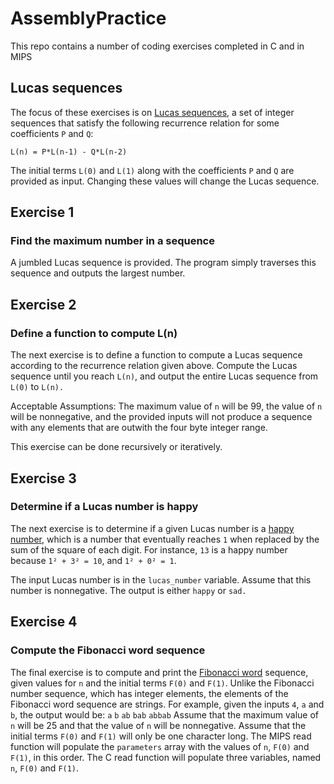 # AssemblyPractice
This repo contains a number of coding exercises completed in C and in MIPS

## Lucas sequences

The focus of these exercises is on [Lucas sequences](https://en.wikipedia.org/wiki/Lucas_sequence), a set of integer sequences that satisfy the following recurrence relation for some coefficients `P` and `Q`:

`L(n) = P*L(n-1) - Q*L(n-2)`

The initial terms `L(0)` and `L(1)` along with the coefficients `P` and `Q` are provided as input. Changing these values will change the Lucas sequence.

## Exercise 1

### Find the maximum number in a sequence

A jumbled Lucas sequence is provided. The program simply traverses this sequence and outputs the largest number.

## Exercise 2

### Define a function to compute L(n)

The next exercise is to define a function to compute a Lucas sequence according to the recurrence relation given above. Compute the Lucas sequence until you reach `L(n)`, and output the entire Lucas sequence from `L(0)` to `L(n).`

Acceptable Assumptions: The maximum value of `n` will be 99, the value of `n` will be nonnegative, and the provided inputs will not produce a sequence with any elements that are outwith the four byte integer range.

This exercise can be done recursively or iteratively.

## Exercise 3

### Determine if a Lucas number is happy

The next exercise is to determine if a given Lucas number is a [happy number](https://en.wikipedia.org/wiki/Happy_number), which is a number that eventually reaches `1` when replaced by the sum of the square of each digit. For instance, `13` is a happy number because `1² + 3² = 10`, and `1² + 0² = 1`.

The input Lucas number is in the `lucas_number` variable. Assume that this number is nonnegative. The output is either `happy` or `sad.`

## Exercise 4

### Compute the Fibonacci word sequence

The final exercise is to compute and print the [Fibonacci word](https://en.wikipedia.org/wiki/Fibonacci_word) sequence, given values for `n` and the initial terms `F(0)` and `F(1)`. Unlike the Fibonacci number sequence, which has integer elements, the elements of the Fibonacci word sequence are strings. For example, given the inputs `4`, `a` and `b`, the output would be: `a` `b` `ab` `bab` `abbab` Assume that the maximum value of `n` will be 25 and that the value of `n` will be nonnegative. Assume that the initial terms `F(0)` and `F(1)` will only be one character long. The MIPS read function will populate the `parameters` array with the values of `n`, `F(0)` and `F(1)`, in this order. The C read function will populate three variables, named `n`, `F(0)` and `F(1)`.
